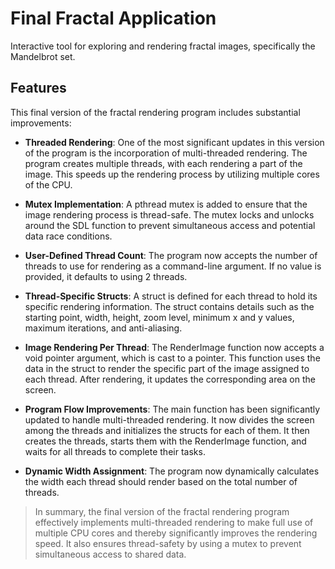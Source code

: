 # Final Fractal Application

Interactive tool for exploring and rendering fractal images, specifically the Mandelbrot set.

## Features

This final version of the fractal rendering program includes substantial improvements:

- **Threaded Rendering**: One of the most significant updates in this version of the program is the incorporation of multi-threaded rendering. The program creates multiple threads, with each rendering a part of the image. This speeds up the rendering process by utilizing multiple cores of the CPU.

- **Mutex Implementation**: A pthread mutex is added to ensure that the image rendering process is thread-safe. The mutex locks and unlocks around the SDL function to prevent simultaneous access and potential data race conditions.

- **User-Defined Thread Count**: The program now accepts the number of threads to use for rendering as a command-line argument. If no value is provided, it defaults to using 2 threads.

- **Thread-Specific Structs**: A struct is defined for each thread to hold its specific rendering information. The struct contains details such as the starting point, width, height, zoom level, minimum x and y values, maximum iterations, and anti-aliasing.

- **Image Rendering Per Thread**: The RenderImage function now accepts a void pointer argument, which is cast to a pointer. This function uses the data in the struct to render the specific part of the image assigned to each thread. After rendering, it updates the corresponding area on the screen.

- **Program Flow Improvements**: The main function has been significantly updated to handle multi-threaded rendering. It now divides the screen among the threads and initializes the structs for each of them. It then creates the threads, starts them with the RenderImage function, and waits for all threads to complete their tasks.

- **Dynamic Width Assignment**: The program now dynamically calculates the width each thread should render based on the total number of threads.

> In summary, the final version of the fractal rendering program effectively implements multi-threaded rendering to make full use of multiple CPU cores and thereby significantly improves the rendering speed. It also ensures thread-safety by using a mutex to prevent simultaneous access to shared data.
